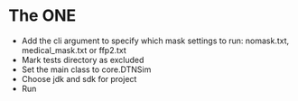 # The ONE

* Add the cli argument to specify which mask settings to run: nomask.txt, medical_mask.txt or ffp2.txt
* Mark tests directory as excluded
* Set the main class to core.DTNSim
* Choose jdk and sdk for project
* Run
